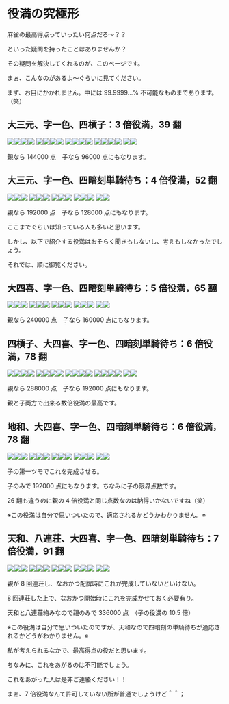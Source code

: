 #  役満の究極形

麻雀の最高得点っていったい何点だろ～？？

といった疑問を持ったことはありませんか？

その疑問を解決してくれるのが、このページです。

まぁ、こんなのがあるよ～ぐらいに見てください。

まず、お目にかかれません。中には 99.9999...% 不可能なものまであります。（笑）

## 大三元、字一色、四槓子：3 倍役満，39 翻

![](http://gurenjigoku.ojaru.jp/_fuseb.gif)![](http://gurenjigoku.ojaru.jp/_hakub.gif)![](http://gurenjigoku.ojaru.jp/_hakub.gif)![](http://gurenjigoku.ojaru.jp/_fuseb.gif)
![](http://gurenjigoku.ojaru.jp/_fuseb.gif)![](http://gurenjigoku.ojaru.jp/_hatub.gif)![](http://gurenjigoku.ojaru.jp/_hatub.gif)![](http://gurenjigoku.ojaru.jp/_fuseb.gif)
![](http://gurenjigoku.ojaru.jp/_fuseb.gif)![](http://gurenjigoku.ojaru.jp/_chunb.gif)![](http://gurenjigoku.ojaru.jp/_chunb.gif)![](http://gurenjigoku.ojaru.jp/_fuseb.gif)
![](http://gurenjigoku.ojaru.jp/_fuseb.gif)![](http://gurenjigoku.ojaru.jp/_tonb.gif)![](http://gurenjigoku.ojaru.jp/_tonb.gif)![](http://gurenjigoku.ojaru.jp/_fuseb.gif)
![](http://gurenjigoku.ojaru.jp/_nan.gif)![](http://gurenjigoku.ojaru.jp/_nan.gif)

親なら 144000 点　子なら 96000 点にもなります。

## 大三元、字一色、四暗刻単騎待ち：4 倍役満，52 翻

![](https://gurenjigoku.ojaru.jp/_haku.gif)![](https://gurenjigoku.ojaru.jp/_haku.gif)![](https://gurenjigoku.ojaru.jp/_haku.gif)
![](https://gurenjigoku.ojaru.jp/_hatu.gif)![](https://gurenjigoku.ojaru.jp/_hatu.gif)![](https://gurenjigoku.ojaru.jp/_hatu.gif)
![](https://gurenjigoku.ojaru.jp/_chun.gif)![](https://gurenjigoku.ojaru.jp/_chun.gif)![](https://gurenjigoku.ojaru.jp/_chun.gif)
![](https://gurenjigoku.ojaru.jp/_ton.gif)![](https://gurenjigoku.ojaru.jp/_ton.gif)![](https://gurenjigoku.ojaru.jp/_ton.gif)
![](https://gurenjigoku.ojaru.jp/_nan.gif)![](https://gurenjigoku.ojaru.jp/_nan.gif)

親なら 192000 点　子なら 128000 点にもなります。

ここまでぐらいは知っている人も多いと思います。

しかし、以下で紹介する役満はおそらく聞きもしないし、考えもしなかったでしょう。

それでは、順に御覧ください。

## 大四喜、字一色、四暗刻単騎待ち：5 倍役満，65 翻

![](https://gurenjigoku.ojaru.jp/_ton.gif)![](https://gurenjigoku.ojaru.jp/_ton.gif)![](https://gurenjigoku.ojaru.jp/_ton.gif)
![](https://gurenjigoku.ojaru.jp/_nan.gif)![](https://gurenjigoku.ojaru.jp/_nan.gif)![](https://gurenjigoku.ojaru.jp/_nan.gif)
![](https://gurenjigoku.ojaru.jp/_sha.gif)![](https://gurenjigoku.ojaru.jp/_sha.gif)![](https://gurenjigoku.ojaru.jp/_sha.gif)
![](https://gurenjigoku.ojaru.jp/_pei.gif)![](https://gurenjigoku.ojaru.jp/_pei.gif)![](https://gurenjigoku.ojaru.jp/_pei.gif)
![](https://gurenjigoku.ojaru.jp/_haku.gif)![](https://gurenjigoku.ojaru.jp/_haku.gif)

親なら 240000 点　子なら 160000 点にもなります。

## 四槓子、大四喜、字一色、四暗刻単騎待ち：6 倍役満，78 翻

![](http://gurenjigoku.ojaru.jp/_fuseb.gif)![](http://gurenjigoku.ojaru.jp/_tonb.gif)![](http://gurenjigoku.ojaru.jp/_tonb.gif)![](http://gurenjigoku.ojaru.jp/_fuseb.gif)
![](http://gurenjigoku.ojaru.jp/_fuseb.gif)![](http://gurenjigoku.ojaru.jp/_nanb.gif)![](http://gurenjigoku.ojaru.jp/_nanb.gif)![](http://gurenjigoku.ojaru.jp/_fuseb.gif)
![](http://gurenjigoku.ojaru.jp/_fuseb.gif)![](http://gurenjigoku.ojaru.jp/_shab.gif)![](http://gurenjigoku.ojaru.jp/_shab.gif)![](http://gurenjigoku.ojaru.jp/_fuseb.gif)
![](http://gurenjigoku.ojaru.jp/_fuseb.gif)![](http://gurenjigoku.ojaru.jp/_peib.gif)![](http://gurenjigoku.ojaru.jp/_peib.gif)![](http://gurenjigoku.ojaru.jp/_fuseb.gif)
![](https://gurenjigoku.ojaru.jp/_haku.gif)![](https://gurenjigoku.ojaru.jp/_haku.gif)

親なら 288000 点　子なら 192000 点にもなります。

親と子両方で出来る数倍役満の最高です。

## 地和、大四喜、字一色、四暗刻単騎待ち：6 倍役満，78 翻
![](https://gurenjigoku.ojaru.jp/_ton.gif)![](https://gurenjigoku.ojaru.jp/_ton.gif)![](https://gurenjigoku.ojaru.jp/_ton.gif)
![](https://gurenjigoku.ojaru.jp/_nan.gif)![](https://gurenjigoku.ojaru.jp/_nan.gif)![](https://gurenjigoku.ojaru.jp/_nan.gif)
![](https://gurenjigoku.ojaru.jp/_sha.gif)![](https://gurenjigoku.ojaru.jp/_sha.gif)![](https://gurenjigoku.ojaru.jp/_sha.gif)
![](https://gurenjigoku.ojaru.jp/_pei.gif)![](https://gurenjigoku.ojaru.jp/_pei.gif)![](https://gurenjigoku.ojaru.jp/_pei.gif)
![](https://gurenjigoku.ojaru.jp/_haku.gif)![](https://gurenjigoku.ojaru.jp/_haku.gif)

子の第一ツモでこれを完成させる。

子のみで 192000 点にもなります。ちなみに子の限界点数です。

26 翻も違うのに親の 4 倍役満と同じ点数なのは納得いかないですね（笑）

※この役満は自分で思いついたので、適応されるかどうかわかりません。※

## 天和、八連荘、大四喜、字一色、四暗刻単騎待ち：7 倍役満，91 翻

![](https://gurenjigoku.ojaru.jp/_ton.gif)![](https://gurenjigoku.ojaru.jp/_ton.gif)![](https://gurenjigoku.ojaru.jp/_ton.gif)
![](https://gurenjigoku.ojaru.jp/_nan.gif)![](https://gurenjigoku.ojaru.jp/_nan.gif)![](https://gurenjigoku.ojaru.jp/_nan.gif)
![](https://gurenjigoku.ojaru.jp/_sha.gif)![](https://gurenjigoku.ojaru.jp/_sha.gif)![](https://gurenjigoku.ojaru.jp/_sha.gif)
![](https://gurenjigoku.ojaru.jp/_pei.gif)![](https://gurenjigoku.ojaru.jp/_pei.gif)![](https://gurenjigoku.ojaru.jp/_pei.gif)
![](https://gurenjigoku.ojaru.jp/_haku.gif)![](https://gurenjigoku.ojaru.jp/_haku.gif)

親が 8 回連荘し、なおかつ配牌時にこれが完成していないといけない。

8 回連荘した上で、なおかつ開始時にこれを完成かせておく必要有り。

天和と八連荘絡みなので親のみで 336000 点　（子の役満の 10.5 倍）

※この役満は自分で思いついたのですが、天和なので四暗刻の単騎待ちが適応されるかどうがわかりません。※

私が考えられるなかで、最高得点の役だと思います。

ちなみに、これをあがるのは不可能でしょう。

これをあがった人は是非ご連絡ください！！

まぁ、7 倍役満なんて許可していない所が普通でしょうけど＾＾；
